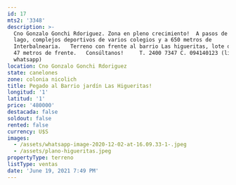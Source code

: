 ```yaml
---
id: 17
mts2: '3348'
description: >-
  Cno Gonzalo Gonchi Rdoriguez. Zona en pleno crecimiento!  A pasos de Haras del
  lago, complejos deportivos de varios colegios y a 650 metros de
  Interbalnearia.   Terreno con frente al barrio Las higueritas, lote de 3348m2,
  47 metros de frente.   Consúltanos!     T. 2400 7347 C. 094140123 (línea
  whatsapp)
location: Cno Gonzalo Gonchi Rdoriguez
state: canelones
zone: colonia nicolich
title: Pegado al Barrio jardín Las Higueritas!
longitud: '1'
latitud: '1'
price: '480000'
destacada: false
soldout: false
rented: false
currency: U$S
images:
  - /assets/whatsapp-image-2020-12-02-at-16.09.33-1-.jpeg
  - /assets/plano-higueritas.jpeg
propertyType: terreno
listType: ventas
date: 'June 19, 2021 7:49 PM'
---
```


